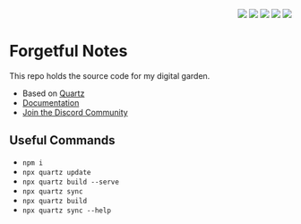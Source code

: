 <p align="right">
  <img src="https://img.shields.io/github/languages/code-size/semanticdata/forgetful-notes" />
  <img src="https://img.shields.io/github/repo-size/semanticdata/forgetful-notes" />
  <img src="https://img.shields.io/github/commit-activity/t/semanticdata/forgetful-notes" />
  <img src="https://img.shields.io/github/last-commit/semanticdata/forgetful-notes" />
  <img src="https://img.shields.io/website/https/forgetful.dev.svg" />
</p>

# Forgetful Notes

This repo holds the source code for my digital garden.

- Based on [Quartz](https://github.com/jackyzha0/quartz/)
- [Documentation](https://quartz.jzhao.xyz/)
- [Join the Discord Community](https://discord.gg/cRFFHYye7t)

## Useful Commands

- `npm i`
- `npx quartz update`
- `npx quartz build --serve`
- `npx quartz sync`
- `npx quartz build`
- `npx quartz sync --help`
